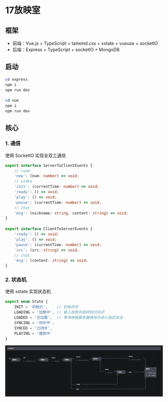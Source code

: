 # 17放映室

## 框架

- 前端：Vue.js  + TypeScript + tailwind.css + xstate + vueuse + socketIO
- 后端：Express + TypeScript + socketIO + MongoDB

## 启动

``` powershell
cd express
npm i
npm run dev

cd vue
npm i
npm run dev
```

## 核心

### 1. 通信

使用 SocketIO 实现全双工通信

``` typescript
export interface ServerToClientEvents {
    // room
    'new': (num: number) => void;
    // video
    'init': (currentTime: number) => void;
    'ready': () => void;
    'play': () => void;
    'pause': (currentTime: number) => void;
    // chat
    'msg': (nickname: string, content: string) => void;
}

export interface ClientToServerEvents {
    'ready': () => void;
    'play': () => void;
    'pause': (currentTime: number) => void;
    'src': (src: string) => void;
    // chat
    'msg': (content: string) => void;
}
```

### 2. 状态机

使用 xstate 实现状态机

``` typescript
export enum State {
    INIT = '初始化',    // 初始状态
    LOADING = '加载中', // 载入视频并跳转到时间点
    LOADED = '已加载',  // 等待根据服务器端指令进入指定状态
    SYNCING = '同步中',
    SYNCED = '已同步',
    PLAYING = '播放中'
}
```

![state-machine](./README.assets/state-machine.png)